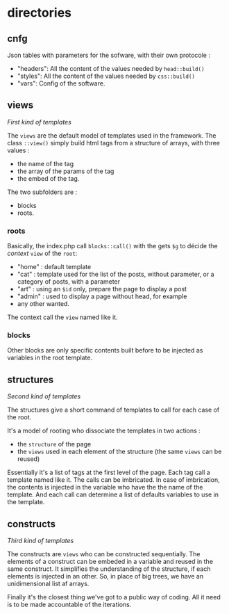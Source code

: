 # directories

## cnfg

Json tables with parameters for the sofware, with their own protocole :
- "headers": All the content of the values needed by `head::build()`
- "styles": All the content of the values needed by `css::build()`
- "vars": Config of the software.

## views

*First kind of templates*

The `views` are the default model of templates used in the framework.
The class `::view()` simply build html tags from a structure of arrays, with three values :
- the name of the tag
- the array of the params of the tag
- the embed of the tag.

The two subfolders are :
- blocks
- roots.

### roots

Basically, the index.php call `blocks::call()` with the gets `$g` to décide the *context* `view` of the `root`:
- "home" : default template
- "cat" : template used for the list of the posts, without parameter, or a category of posts, with a parameter
- "art" : using an `$id` only, prepare the page to display a post
- "admin" : used to display a page without head, for example
- any other wanted.

The context call the `view` named like it.

### blocks

Other blocks are only specific contents built before to be injected as variables in the root template.

## structures

*Second kind of templates*

The structures give a short command of templates to call for each case of the root.

It's a model of rooting who dissociate the templates in two actions :
- the `structure` of the page
- the `views` used in each element of the structure (the same `views` can be reused)

Essentially it's a list of tags at the first level of the page.
Each tag call a template named like it.
The calls can be imbricated. In case of imbrication, the contents is injected in the variable who have the the name of the template.
And each call can determine a list of defaults variables to use in the template.

## constructs

*Third kind of templates*

The constructs are `views` who can be constructed sequentially.
The elements of a construct can be embeded in a variable and reused in the same construct. It simplifies the understanding of the structure, if each elements is injected in an other.
So, in place of big trees, we have an unidimensional list af arrays.

Finally it's the closest thing we've got to a public way of coding.
All it need is to be made accountable of the iterations.

